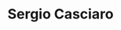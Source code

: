 ---
title: "Sergio Casciaro"
presenter_id: sergio_casciaro
position: Special Volunteer
start_date: 2001
end_date: 2003
email: 
phone: 
photo: 
status: former
layout: member 
---